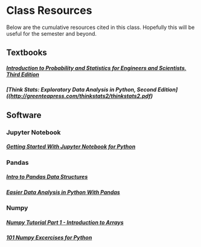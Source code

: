 # Class Resources

Below are the cumulative resources cited in this class. Hopefully this will be useful for the semester and beyond.

## Textbooks

##### [Introduction to Probability and Statistics for Engineers and Scientists, Third Edition](http://www.r-5.org/files/books/computers/algo-list/statistics/Sheldon_Ross-Introduction_to_Probability_and_Statistics-EN.pdf)  


##### [Think Stats: Exploratory Data Analysis in Python, Second Edition]((http://greenteapress.com/thinkstats2/thinkstats2.pdf)

## Software

### Jupyter Notebook


##### [Getting Started With Jupyter Notebook for Python](https://medium.com/codingthesmartway-com-blog/getting-started-with-jupyter-notebook-for-python-4e7082bd5d46)

### Pandas

##### [Intro to Pandas Data Structures](http://gregreda.com/2013/10/26/intro-to-pandas-data-structures/)

##### [Easier Data Analysis in Python With Pandas](https://www.dataschool.io/easier-data-analysis-with-pandas/)

### Numpy

##### [Numpy Tutorial Part 1 - Introduction to Arrays](https://www.machinelearningplus.com/python/numpy-tutorial-part1-array-python-examples/)

##### [101 Numpy Excercises for Python](https://www.machinelearningplus.com/python/101-numpy-exercises-python/)

